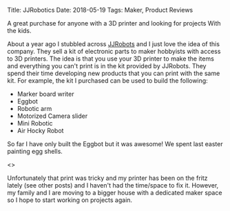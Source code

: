 Title: JJRobotics
Date: 2018-05-19
Tags: Maker, Product Reviews

A great purchase for anyone with a 3D printer and looking for projects With the kids.

About a year ago I stubbled across [JJRobots](https://www.jjrobots.com/) and I just love the idea of this company.  They sell a kit of electronic parts to maker hobbyists with access to 3D printers.   The idea is that you use your 3D printer to make the items and everything you can't print is in the kit provided by JJRobots.  They spend their time developing new products that you can print with the same kit.  For example, the kit I purchased can be used to build the following:

- Marker board writer
- Eggbot
- Robotic arm
- Motorized Camera slider
- Mini Robotic
- Air Hocky Robot

So far I have only built the Eggbot but it was awesome!  We spent last easter painting egg shells.

<<Pictures here>>

Unfortunately that print was tricky and my printer has been on the fritz lately (see other posts) and I haven't had the time/space to fix it.  However, my family and I are moving to a bigger house with a dedicated maker space so I hope to start working on projects again.  
